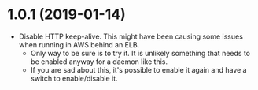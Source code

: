 # 1.0.1 (2019-01-14)

* Disable HTTP keep-alive. This might have been causing some issues when
  running in AWS behind an ELB.
  * Only way to be sure is to try it. It is unlikely something that needs to be
    enabled anyway for a daemon like this.
  * If you are sad about this, it's possible to enable it again and have a
    switch to enable/disable it.
